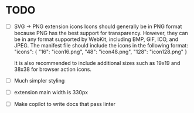 # TODO

- [ ] SVG -> PNG extension icons
  Icons should generally be in PNG format because PNG has the best support for transparency. However, they can be in any format supported by WebKit, including BMP, GIF, ICO, and JPEG.
  The manifest file should include the icons in the following format:
  "icons": { "16": "icon16.png", "48": "icon48.png", "128": "icon128.png" }

  It is also recommended to include additional sizes such as 19x19 and 38x38 for browser action icons.
- [ ] Much simpler styling
- [ ] extension main width is 330px
- [ ] Make copilot to write docs that pass linter

